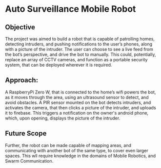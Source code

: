 # Auto Surveillance Mobile Robot
## Objective
The project was aimed to build a robot that is capable of patrolling homes, detecting intruders, and pushing notifications to the user’s phones, along with a picture of the intruder. The user can choose to see a live feed from the bot’s perspective, and drive the bot to manually. This could, potentially, replace an array of CCTV cameras, and function as a portable security system, that can be deployed wherever it is required.

## Approach:
A RaspberryPi Zero W, that is connected to the home’s wifi powers the bot, as it moves through the area, using an ultrasound sensor to detect, and avoid obstacles. A PIR sensor mounted on the bot detects intruders, and activates the camera, that then clicks a picture of the intruder, and uploads it to firebase. This triggers a notification on the owner's android phone, which, upon opening, displays the picture of the intruder.

## Future Scope
Further, the robot can be made capable of mapping areas, and communicating with another bot of the same type, to cover even larger spaces. This wll require knowledge in the domains of Mobile Robotics, and Swarm Communication.
